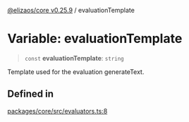 [@elizaos/core v0.25.9](../index.md) / evaluationTemplate

# Variable: evaluationTemplate

> `const` **evaluationTemplate**: `string`

Template used for the evaluation generateText.

## Defined in

[packages/core/src/evaluators.ts:8](https://github.com/elizaOS/eliza/blob/main/packages/core/src/evaluators.ts#L8)
